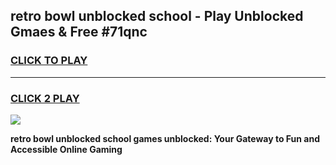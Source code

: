 
## retro bowl unblocked school - Play Unblocked Gmaes & Free #71qnc
<h3>
<a href="https://news.freeplayer.one?title=retro_bowl_unblocked_school&ref=24F">CLICK TO PLAY</a></h3>
<hr>

<h3>
<a href="https://news.freeplayer.one?title=retro_bowl_unblocked_school&ref=24F">CLICK 2 PLAY</a>
  
</h3>

<a href="https://news.freeplayer.one?title=retro_bowl_unblocked_school&ref=24F/"><img src="https://clearcache.store/games.png"></a>


**retro bowl unblocked school games unblocked: Your Gateway to Fun and Accessible Online Gaming**
